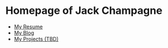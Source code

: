 # Homepage of Jack Champagne

* [My Resume](/cv/)
* [My Blog](blog.jackchampagne.com)
* [My Projects (TBD)](projects.jackchampagne.com)
